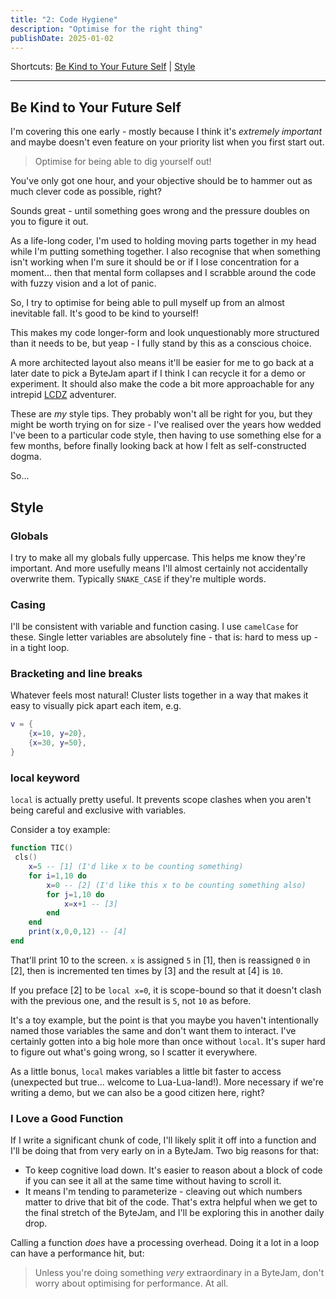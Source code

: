 ```yaml
---
title: "2: Code Hygiene"
description: "Optimise for the right thing"
publishDate: 2025-01-02
---
```

Shortcuts:
[Be Kind to Your Future Self](#be-kind-to-your-future-self)
| [Style](#style)

---

## Be Kind to Your Future Self

I'm covering this one early - mostly because I think it's *extremely important* and maybe doesn't even feature on your priority list when you first start out.

> Optimise for being able to dig yourself out!

You've only got one hour, and your objective should be to hammer out as much clever code as possible, right?

Sounds great - until something goes wrong and the pressure doubles on you to figure it out.

As a life-long coder, I'm used to holding moving parts together in my head while I'm putting something together. I also recognise that when something isn't working when I'm sure it should be or if I lose concentration for a moment... then that mental form collapses and I scrabble around the code with fuzzy vision and a lot of panic.

So, I try to optimise for being able to pull myself up from an almost inevitable fall. It's good to be kind to yourself!

This makes my code longer-form and look unquestionably more structured than it needs to be, but yeap - I fully stand by this as a conscious choice.

A more architected layout also means it'll be easier for me to go back at a later date to pick a ByteJam apart if I think I can recycle it for a demo or experiment. It should also make the code a bit more approachable for any intrepid [LCDZ](https://livecode.demozoo.org/performer/jtruk.html#mc) adventurer.

These are *my* style tips. They probably won't all be right for you, but they might be worth trying on for size - I've realised over the years how wedded I've been to a particular code style, then having to use something else for a few months, before finally looking back at how I felt as self-constructed dogma.

So...

## Style

### Globals

I try to make all my globals fully uppercase. This helps me know they're important. And more usefully means I'll almost certainly not accidentally overwrite them. Typically `SNAKE_CASE` if they're multiple words.

### Casing

I'll be consistent with variable and function casing. I use `camelCase` for these. Single letter variables are absolutely fine - that is: hard to mess up - in a tight loop.

### Bracketing and line breaks

Whatever feels most natural! Cluster lists together in a way that makes it easy to visually pick apart each item, e.g.

```lua
v = {
    {x=10, y=20},
    {x=30, y=50},
}
```

### local keyword

`local` is actually pretty useful. It prevents scope clashes when you aren't being careful and exclusive with variables.

Consider a toy example:

```lua
function TIC()
 cls()
	x=5 -- [1] (I'd like x to be counting something)
	for i=1,10 do
		x=0 -- [2] (I'd like this x to be counting something also)
		for j=1,10 do
		    x=x+1 -- [3]
		end
	end
	print(x,0,0,12) -- [4]
end
```
That'll print 10 to the screen. `x` is assigned `5` in [1], then is reassigned `0` in [2], then is incremented ten times by [3] and the result at [4] is `10`.

If you preface [2] to be `local x=0`, it is scope-bound so that it doesn't clash with the previous one, and the result is `5`, not `10` as before.

It's a toy example, but the point is that you maybe you haven't intentionally named those variables the same and don't want them to interact. I've certainly gotten into a big hole more than once without `local`. It's super hard to figure out what's going wrong, so I scatter it everywhere.

As a little bonus, `local` makes variables a little bit faster to access (unexpected but true... welcome to Lua-Lua-land!). More necessary if we're writing a demo, but we can also be a good citizen here, right?

### I Love a Good Function

If I write a significant chunk of code, I'll likely split it off into a function and I'll be doing that from very early on in a ByteJam. Two big reasons for that:

- To keep cognitive load down. It's easier to reason about a block of code if you can see it all at the same time without having to scroll it.
- It means I'm tending to parameterize - cleaving out which numbers matter to drive that bit of the code. That's extra helpful when we get to the final stretch of the ByteJam, and I'll be exploring this in another daily drop.

Calling a function *does* have a processing overhead. Doing it a lot in a loop can have a performance hit, but:

> Unless you're doing something *very* extraordinary in a ByteJam, don't worry about optimising for performance. At all.